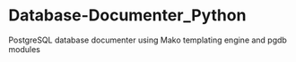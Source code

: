 # Database-Documenter_Python
PostgreSQL database documenter using Mako templating engine and pgdb modules
